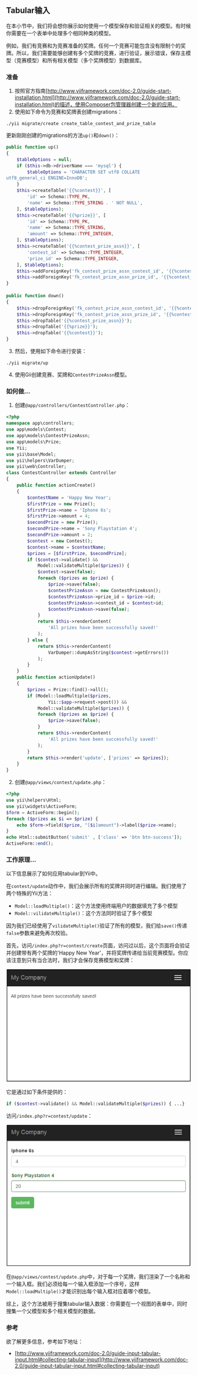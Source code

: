 ## Tabular输入

在本小节中，我们将会想你展示如何使用一个模型保存和验证相关的模型。有时候你需要在一个表单中处理多个相同种类的模型。

例如，我们有竞赛和为竞赛准备的奖牌。任何一个竞赛可能包含没有限制个的奖牌。所以，我们需要能够创建有多个奖牌的竞赛，进行验证，展示错误，保存主模型（竞赛模型）和所有相关模型（多个奖牌模型）到数据库。

### 准备

1. 按照官方指南[http://www.yiiframework.com/doc-2.0/guide-start-installation.html](http://www.yiiframework.com/doc-2.0/guide-start-installation.html)的描述，使用Composer包管理器创建一个新的应用。
2. 使用如下命令为竞赛和奖牌表创建migrations：

```
./yii migrate/create create_table_contest_and_prize_table
```

更新刚刚创建的migrations的方法`up()`和`down()`：

```php
public function up()
{
    $tableOptions = null;
    if ($this->db->driverName === 'mysql') {
        $tableOptions = 'CHARACTER SET utf8 COLLATE
utf8_general_ci ENGINE=InnoDB';
    }
    $this->createTable('{{%contest}}', [
        'id' => Schema::TYPE_PK,
        'name' => Schema::TYPE_STRING . ' NOT NULL',
    ], $tableOptions);
    $this->createTable('{{%prize}}', [
        'id' => Schema::TYPE_PK,
        'name' => Schema::TYPE_STRING,
        'amount' => Schema::TYPE_INTEGER,
    ], $tableOptions);
    $this->createTable('{{%contest_prize_assn}}', [
        'contest_id' => Schema::TYPE_INTEGER,
        'prize_id' => Schema::TYPE_INTEGER,
    ], $tableOptions);
    $this->addForeignKey('fk_contest_prize_assn_contest_id', '{{%contest_prize_assn}}', 'contest_id', '{{%contest}}', 'id');
    $this->addForeignKey('fk_contest_prize_assn_prize_id', '{{%contest_prize_assn}}', 'prize_id', '{{%prize}}', 'id');
}

public function down()
{
    $this->dropForeignKey('fk_contest_prize_assn_contest_id', '{{%contest_prize_assn}}');
    $this->dropForeignKey('fk_contest_prize_assn_prize_id', '{{%contest_prize_assn}}');
    $this->dropTable('{{%contest_prize_assn}}');
    $this->dropTable('{{%prize}}');
    $this->dropTable('{{%contest}}');
}
```

3. 然后，使用如下命令进行安装：

```
./yii migrate/up
```

4. 使用Gii创建竞赛、奖牌和`ContestPrizeAssn`模型。

### 如何做...

1. 创建`@app/controllers/ContestController.php`：

```php
<?php
namespace app\controllers;
use app\models\Contest;
use app\models\ContestPrizeAssn;
use app\models\Prize;
use Yii;
use yii\base\Model;
use yii\helpers\VarDumper;
use yii\web\Controller;
class ContestController extends Controller
{
    public function actionCreate()
    {
        $contestName = 'Happy New Year';
        $firstPrize = new Prize();
        $firstPrize->name = 'Iphone 6s';
        $firstPrize->amount = 4;
        $secondPrize = new Prize();
        $secondPrize->name = 'Sony Playstation 4';
        $secondPrize->amount = 2;
        $contest = new Contest();
        $contest->name = $contestName;
        $prizes = [$firstPrize, $secondPrize];
        if ($contest->validate() &&
            Model::validateMultiple($prizes)) {
            $contest->save(false);
            foreach ($prizes as $prize) {
                $prize->save(false);
                $contestPrizeAssn = new ContestPrizeAssn();
                $contestPrizeAssn->prize_id = $prize->id;
                $contestPrizeAssn->contest_id = $contest>id;
                $contestPrizeAssn->save(false);
            }
            return $this->renderContent(
                'All prizes have been successfully saved!'
            );
        } else {
            return $this->renderContent(
                VarDumper::dumpAsString($contest->getErrors())
            );
        }
    }
    public function actionUpdate()
    {
        $prizes = Prize::find()->all();
        if (Model::loadMultiple($prizes,
                Yii::$app->request->post()) &&
            Model::validateMultiple($prizes)) {
            foreach ($prizes as $prize) {
                $prize->save(false);
            }
            return $this->renderContent(
                'All prizes have been successfully saved!'
            );
        }
        return $this->render('update', ['prizes' => $prizes]);
    }
}
```

2. 创建`@app/views/contest/update.php`：

```php
<?php
use yii\helpers\Html;
use yii\widgets\ActiveForm;
$form = ActiveForm::begin();
foreach ($prizes as $i => $prize) {
    echo $form->field($prize, "[$i]amount")->label($prize->name);
}
echo Html::submitButton('submit' , ['class' => 'btn btn-success']);
ActiveForm::end();
```

### 工作原理...

以下信息展示了如何应用tabular到Yii中。

在`contest/update`动作中，我们会展示所有的奖牌并同时进行编辑。我们使用了两个特殊的Yii方法：

- `Model::loadMultiple()`：这个方法使用终端用户的数据填充了多个模型
- `Model::vilidateMultiple()`：这个方法同时验证了多个模型

因为我们已经使用了`vilidateMultiple()`验证了所有的模型，我们给`save()`传递`false`参数来避免再次校验。

首先，访问`/index.php?r=contest/create`页面，访问过以后，这个页面将会验证并创建带有两个奖牌的'Happy New Year'，并将奖牌传递给当前竞赛模型。你应该注意到只有当合法时，我们才会保存竞赛模型和奖牌：

![](../images/412.png)

它是通过如下条件提供的：

```php
if ($contest->validate() && Model::validateMultiple($prizes)) { ...}
```

访问`/index.php?r=contest/update`：

![](../images/413.png)

在`@app/views/contest/update.php`中，对于每一个奖牌，我们渲染了一个名称和一个输入框。我们必须给每一个输入框添加一个序号，这样`Model::loadMultiple()`才能识别出每个输入框对应着哪个模型。

综上，这个方法被用于搜集tabular输入数据：你需要在一个视图的表单中，同时搜集一个父模型和多个相关模型的数据。

### 参考

欲了解更多信息，参考如下地址：

- [http://www.yiiframework.com/doc-2.0/guide-input-tabular-input.html#collecting-tabular-input](http://www.yiiframework.com/doc-2.0/guide-input-tabular-input.html#collecting-tabular-input)
